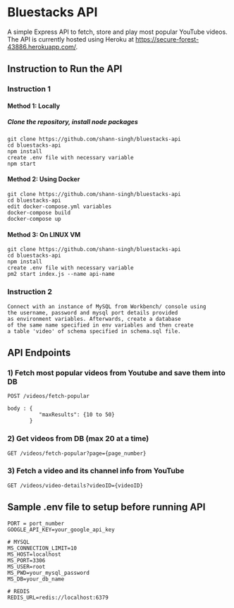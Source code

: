 # Bluestacks API

A simple Express API to fetch, store and play most popular YouTube videos.
The API is currently hosted using Heroku at https://secure-forest-43886.herokuapp.com/.

## Instruction to Run the API

### Instruction 1

#### Method 1: Locally

##### Clone the repository, install node packages

```
git clone https://github.com/shann-singh/bluestacks-api
cd bluestacks-api
npm install
create .env file with necessary variable
npm start
```

#### Method 2: Using Docker

```
git clone https://github.com/shann-singh/bluestacks-api
cd bluestacks-api
edit docker-compose.yml variables
docker-compose build
docker-compose up
```

#### Method 3: On LINUX VM

```
git clone https://github.com/shann-singh/bluestacks-api
cd bluestacks-api
npm install
create .env file with necessary variable
pm2 start index.js --name api-name
```

### Instruction 2

```
Connect with an instance of MySQL from Workbench/ console using 
the username, password and mysql port details provided 
as environment variables. Afterwards, create a database 
of the same name specified in env variables and then create 
a table 'video' of schema specified in schema.sql file.
```

## API Endpoints

### 1) Fetch most popular videos from Youtube and save them into DB

```
POST /videos/fetch-popular

body : {
          "maxResults": {10 to 50}
       }
```

### 2) Get videos from DB (max 20 at a time)

```
GET /videos/fetch-popular?page={page_number}
```

### 3) Fetch a video and its channel info from YouTube

```
GET /videos/video-details?videoID={videoID}
```

## Sample .env file to setup before running API

```
PORT = port_number
GOOGLE_API_KEY=your_google_api_key

# MYSQL
MS_CONNECTION_LIMIT=10
MS_HOST=localhost
MS_PORT=3306
MS_USER=root
MS_PWD=your_mysql_password
MS_DB=your_db_name

# REDIS
REDIS_URL=redis://localhost:6379
```
